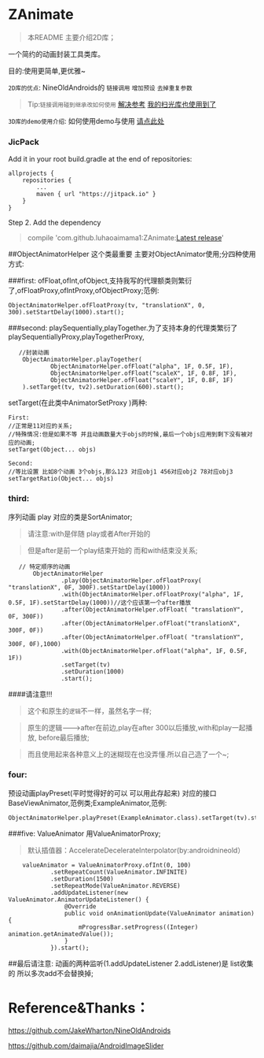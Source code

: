 # ZAnimate
>本README 主要介绍2D库；

一个简约的动画封装工具类库。

目的:使用更简单,更优雅~

`2D库的优点`:  NineOldAndroids的 `链接调用` `增加预设` `去掉重复参数`
>Tip:`链接调用碰到继承改如何使用` [解决参考](https://github.com/luhaoaimama1/ZAnimate/blob/master/app/src/main/java/zone/com/zanimate/ViewWrap.java) [我的扫光库也使用到了](https://github.com/luhaoaimama1/Shine/blob/master/lightsweep/src/main/java/zone/com/lightsweep/ShineAnimator.java)

`3D库的demo使用介绍`: 如何使用demo与使用 [请点此处](README-3D.md)

### JicPack
Add it in your root build.gradle at the end of repositories:
```
allprojects {
    repositories {
        ...
        maven { url "https://jitpack.io" }
    }
}
```
Step 2. Add the dependency

> compile 'com.github.luhaoaimama1:ZAnimate:[Latest release](https://github.com/luhaoaimama1/ZAnimate/releases)'
    
    


##ObjectAnimatorHelper 这个类最重要 主要对ObjectAnimator使用;分四种使用方式:

###first:
ofFloat,ofInt,ofObject,支持我写的代理额类则繁衍了,ofFloatProxy,ofIntProxy,ofObjectProxy;范例:

    ObjectAnimatorHelper.ofFloatProxy(tv, "translationX", 0, 300).setStartDelay(1000).start();

###second:
playSequentially,playTogether.为了支持本身的代理类繁衍了playSequentiallyProxy,playTogetherProxy,

       //封装动画
        ObjectAnimatorHelper.playTogether(
                ObjectAnimatorHelper.ofFloat("alpha", 1F, 0.5F, 1F),
                ObjectAnimatorHelper.ofFloat("scaleX", 1F, 0.8F, 1F),
                ObjectAnimatorHelper.ofFloat("scaleY", 1F, 0.8F, 1F)
        ).setTarget(tv, tv2).setDuration(600).start();

setTarget(在此类中AnimatorSetProxy )两种:

    First:
    //正常是11对应的关系;
    //特殊情况:但是如果不等 并且动画数量大于objs的时候,最后一个objs应用到剩下没有被对应的动画;
    setTarget(Object... objs)
    
    Second:
    //等比设置 比如8个动画 3个objs,那么123 对应obj1 456对应obj2 78对应obj3
    setTargetRatio(Object... objs)

### third:
序列动画 play 对应的类是SortAnimator;
>请注意:with是伴随 play或者After开始的

>但是after是前一个play结束开始的 而和with结束没关系;

       // 特定顺序的动画
           ObjectAnimatorHelper
                   .play(ObjectAnimatorHelper.ofFloatProxy( "translationX", 0F, 300F).setStartDelay(1000))
                   .with(ObjectAnimatorHelper.ofFloatProxy("alpha", 1F, 0.5F, 1F).setStartDelay(1000))//这个应该第一个after播放
                   .after(ObjectAnimatorHelper.ofFloat( "translationY", 0F, 300F))
                   .after(ObjectAnimatorHelper.ofFloat("translationX", 300F, 0F))
                   .after(ObjectAnimatorHelper.ofFloat( "translationY", 300F, 0F),1000)
                   .with(ObjectAnimatorHelper.ofFloat("alpha", 1F, 0.5F, 1F))
                   .setTarget(tv)
                   .setDuration(1000)
                   .start();

####请注意!!!
>这个和原生的`逻辑`不一样，虽然名字一样;

>原生的逻辑-——>after在前边,play在after 300以后播放,with和play一起播放, before最后播放;

>而且使用起来各种意义上的迷糊现在也没弄懂.所以自己造了一个~;

### four:
预设动画playPreset(平时觉得好的可以 可以用此存起来) 对应的接口 BaseViewAnimator,范例类;ExampleAnimator,范例:

    ObjectAnimatorHelper.playPreset(ExampleAnimator.class).setTarget(tv).start();

###five:
ValueAnimator 用ValueAnimatorProxy;
>默认插值器：AccelerateDecelerateInterpolator(by:androidnineold）

```
    valueAnimator = ValueAnimatorProxy.ofInt(0, 100)
            .setRepeatCount(ValueAnimator.INFINITE)
            .setDuration(1500)
            .setRepeatMode(ValueAnimator.REVERSE)
            .addUpdateListener(new ValueAnimator.AnimatorUpdateListener() {
                @Override
                public void onAnimationUpdate(ValueAnimator animation) {
                    mProgressBar.setProgress((Integer) animation.getAnimatedValue());
                }
            }).start();
```

##最后请注意:
动画的两种监听(1.addUpdateListener 2.addListener)是 list收集的  所以多次add不会替换掉;


# Reference&Thanks：

https://github.com/JakeWharton/NineOldAndroids

https://github.com/daimajia/AndroidImageSlider